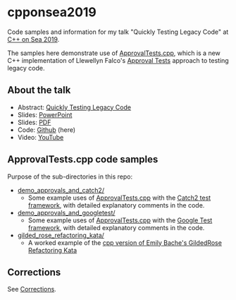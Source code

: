 # cpponsea2019

Code samples and information for my talk "Quickly Testing Legacy Code" at [C++ on Sea 2019](https://cpponsea.uk/).

The samples here demonstrate use of [ApprovalTests.cpp](https://github.com/approvals/ApprovalTests.cpp), which is a new C++ implementation of Llewellyn Falco's [Approval Tests](http://approvaltests.com/) approach to testing legacy code.

## About the talk

* Abstract: [Quickly Testing Legacy Code](https://cpponsea.uk/sessions/quickly-testing-legacy-code.html)
* Slides: [PowerPoint](https://www.slideshare.net/ClareMacrae/quickly-testing-legacy-code)
* Slides: [PDF](https://github.com/philsquared/cpponsea-slides/raw/master/2019/Clare%20Macrae%20-%20Quickly%20Testing%20Legacy%20Code.pdf)
* Code: [Github](https://github.com/claremacrae/cpponsea2019) (here)
* Video: [YouTube](https://youtu.be/dtm8V3TIB6k)

## ApprovalTests.cpp code samples

Purpose of the sub-directories in this repo:

* [demo_approvals_and_catch2/](demo_approvals_and_catch2)
    * Some example uses of [ApprovalTests.cpp](https://github.com/approvals/ApprovalTests.cpp) with the [Catch2 test framework](https://github.com/catchorg/Catch2), with detailed explanatory comments in the code.
* [demo_approvals_and_googletest/](demo_approvals_and_googletest)
    * Some example uses of [ApprovalTests.cpp](https://github.com/approvals/ApprovalTests.cpp) with the [Google Test framework](https://github.com/google/googletest), with detailed explanatory comments in the code.
* [gilded_rose_refactoring_kata/](gilded_rose_refactoring_kata)
    * A worked example of the [cpp version of Emily Bache's GildedRose Refactoring Kata](https://github.com/emilybache/GildedRose-Refactoring-Kata/tree/master/cpp)

## Corrections

See [Corrections](Corrections.md).
